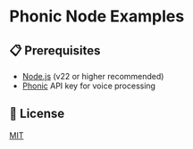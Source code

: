 # Phonic Node Examples

## 📋 Prerequisites

- [Node.js](https://nodejs.org) (v22 or higher recommended)
- [Phonic](https://phonic.co) API key for voice processing

## 📄 License

[MIT](../LICENSE)
